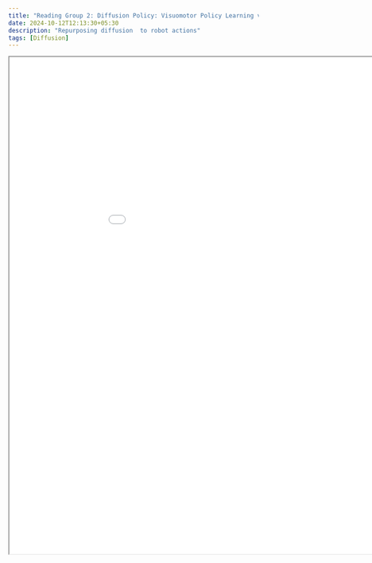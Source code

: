 ```yaml
---
title: "Reading Group 2: Diffusion Policy: Visuomotor Policy Learning via Action Diffusion"
date: 2024-10-12T12:13:30+05:30
description: "Repurposing diffusion  to robot actions"
tags: [Diffusion]
---
```



<iframe src="/Diffusion_policy.pdf"  width="1000" height="1000" height="600px"></iframe>
